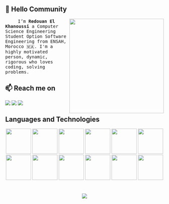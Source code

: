 
## 👋 Hello Community

<img align="right" src="https://github.com/Redouan-El-Khanoussi/Redouan-El-Khanoussi.github.io/blob/master/assets/img/me.png" width="300">
<samp>
<p align=”justify” style="text-indent:40px;"> 
I’m <b>Redouan El Khanoussi</b> a Computer Science Engineering Student Option Software Engineering from ENSAH, Morocco 🇲🇦. 
I'm a highly motivated person, dynamic, rigorous who loves coding, solving problems.
</p>
</samp> 


## 📫 Reach me on

[<img src="https://img.icons8.com/color/50/000000/linkedin.png"/>](https://www.linkedin.com/in/redouan-el-khanoussi/)
[<img src="https://img.icons8.com/fluency/50/000000/twitter.png"/>](https://twitter.com/RedoneN13)
[<img src="https://img.icons8.com/dotty/50/000000/portfolio.png"/>](https://www.redouanelkhanoussi.engineer)

## Languages and Technologies

<p float="left" align="center">

<img src="https://devstickers.com/assets/img/pro/7kaq.png" width="80">
<img src="https://devstickers.com/assets/img/pro/zl8i.png" width="80">
<img src="https://img.icons8.com/officel/60/000000/php-logo.png" width="80"/>
<img src="https://devstickers.com/assets/img/pro/iqm9.png" width="80">
<img src="https://devstickers.com/assets/img/pro/8pnd.png" width="80">
<img src="https://devstickers.com/assets/img/pro/i4eg.png" width="80">
<img src="https://devstickers.com/assets/img/pro/apiv.png" width="80">
<img src="https://img.icons8.com/color/60/000000/spring-logo.png" width="80"/>
<img src="https://img.icons8.com/color/60/000000/angularjs.png" width="80"/>
<img src="https://img.icons8.com/color/60/000000/intellij-idea.png" width="80"/>
<img src="https://img.icons8.com/office/60/000000/java-eclipse.png" width="80"/>
<img src="https://github.com/laravel/art/blob/master/laravel-logo.png"  width="80"/>

</p>

#

<p float="left" align="center">

<img align="center" src="https://github-readme-stats.vercel.app/api?username=Redouan-El-Khanoussi&show_icons=true&count_private=true" >

</p>



 
<!---
Redouan-El-Khanoussi/Redouan-El-Khanoussi is a ✨ special ✨ repository because its `README.md` (this file) appears on your GitHub profile.
You can click the Preview link to take a look at your changes.

--->
